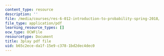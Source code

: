 ```yaml
---
content_type: resource
description: ''
file: /media/courses/res-6-012-introduction-to-probability-spring-2018/b65c2eceda1f15e9c3781bd2dec4dec0_h8DKVKfWU_Q.pdf
file_type: application/pdf
learning_resource_types: []
ocw_type: OCWFile
resourcetype: Document
title: 3play pdf file
uid: b65c2ece-da1f-15e9-c378-1bd2dec4dec0
---
```


